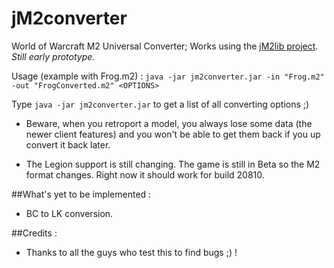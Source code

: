# jM2converter
World of Warcraft M2 Universal Converter;
Works using the [jM2lib project](https://github.com/Koward/jM2lib). *Still early prototype.*

Usage (example with Frog.m2) :
`java -jar jm2converter.jar -in "Frog.m2" -out "FrogConverted.m2" <OPTIONS>`

Type `java -jar jm2converter.jar` to get a list of all converting options ;)

* Beware, when you retroport a model, you always lose some data (the newer client features) and you won't be able to get them back if you up convert it back later.

* The Legion support is still changing. The game is still in Beta so the M2 format changes. Right now it should work for build 20810.

##What's yet to be implemented :
* BC to LK conversion.

##Credits :
* Thanks to all the guys who test this to find bugs ;) !

